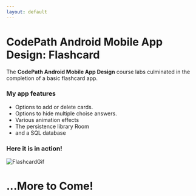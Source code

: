 ```yaml
---
layout: default
---
```


# CodePath Android Mobile App Design: Flashcard

The __CodePath Android Mobile App Design__ course labs culminated in the completion of a basic flashcard app. 


### My app features

* Options to add or delete cards.
* Options to hide multiple choise answers.
* Various animation effects
* The persistence library Room
* and a SQL database

### Here it is in action!

![FlashcardGif](https://i.imgur.com/MyLTqAp.gifv)


# **...More to Come!**
